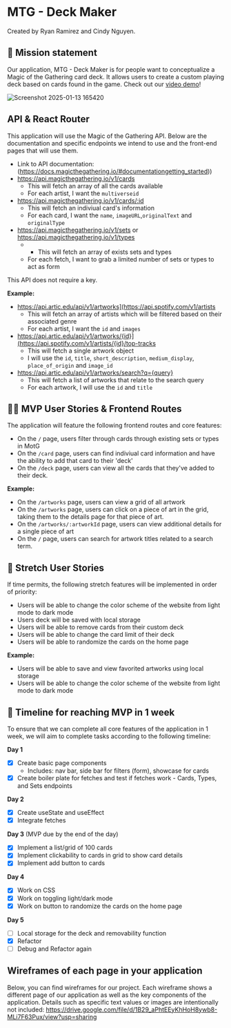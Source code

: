 # MTG - Deck Maker

Created by Ryan Ramirez and Cindy Nguyen.

## 🚀 Mission statement

Our application, MTG - Deck Maker is for people want to conceptualize a Magic of the Gathering card deck. It allows users to create a custom playing deck based on cards found in the game. Check out our [video demo](https://youtu.be/HXq6UHnPob8?si=zQkrJYzBvD387LMp)!

![Screenshot 2025-01-13 165420](https://github.com/user-attachments/assets/27a12acd-1b02-4521-ace2-88f8b69afb7d)


## API & React Router

This application will use the Magic of the Gathering API. Below are the documentation and specific endpoints we intend to use and the front-end pages that will use them.

- Link to API documentation: (https://docs.magicthegathering.io/#documentationgetting_started))
- https://api.magicthegathering.io/v1/cards
  - This will fetch an array of all the cards available
  - For each artist, I want the `multiverseid`
- https://api.magicthegathering.io/v1/cards/:id
  - This will fetch an indiviual card's information
  - For each card, I want the `name`, `imageURL`,`originalText` and `originalType`
- https://api.magicthegathering.io/v1/sets or https://api.magicthegathering.io/v1/types
  -   - This will fetch an array of exists sets and types
  - For each fetch, I want to grab a limited number of sets or types to act as form

This API does not require a key.

**Example:**
- https://api.artic.edu/api/v1/artworks](https://api.spotify.com/v1/artists
  - This will fetch an array of artists which will be filtered based on their associated genre
  - For each artist, I want the `id` and `images`
- https://api.artic.edu/api/v1/artworks/{id}](https://api.spotify.com/v1/artists/{id}/top-tracks
  - This will fetch a single artwork object
  - I will use the `id`, `title`, `short_description`, `medium_display`, `place_of_origin` and `image_id`
- https://api.artic.edu/api/v1/artworks/search?q={query}
  - This will fetch a list of artworks that relate to the search query
  - For each artwork, I will use the `id` and `title`

## 👩‍💻 MVP User Stories & Frontend Routes

The application will feature the following frontend routes and core features:

* On the `/` page, users filter through cards through existing sets or types in MotG
* On the `/card` page, users can find indiviual card information and have the ability to add that card to their 'deck'
* On the `/deck` page, users can view all the cards that they've added to their deck.

**Example:**
- On the `/artworks` page, users can view a grid of all artwork
- On the `/artworks` page, users can click on a piece of art in the grid, taking them to the details page for that piece of art.
- On the `/artworks/:artworkId` page, users can view additional details for a single piece of art
- On the `/` page, users can search for artwork titles related to a search term.

## 🤔 Stretch User Stories

If time permits, the following stretch features will be implemented in order of priority:

* Users will be able to change the color scheme of the website from light mode to dark mode
* Users deck will be saved with local storage
* Users will be able to remove cards from their custom deck
* Users will be able to change the card limit of their deck
* Users will be able to randomize the cards on the home page

**Example:**
* Users will be able to save and view favorited artworks using local storage
* Users will be able to change the color scheme of the website from light mode to dark mode

## 📆 Timeline for reaching MVP in 1 week

To ensure that we can complete all core features of the application in 1 week, we will aim to complete tasks according to the following timeline:

**Day 1**
- [x] Create basic page components
    - Includes: nav bar, side bar for filters (form), showcase for cards
- [x] Create boiler plate for fetches and test if fetches work
      - Cards, Types, and Sets endpoints

**Day 2**
- [x] Create useState and useEffect
- [x] Integrate fetches

**Day 3** (MVP due by the end of the day)
- [x] Implement a list/grid of 100 cards
- [x] Implement clickability to cards in grid to show card details
- [x] Implement add button to cards 

**Day 4**
- [x] Work on CSS
- [x] Work on toggling light/dark mode
- [x] Work on button to randomize the cards on the home page

**Day 5**
- [ ] Local storage for the deck and removability function
- [x] Refactor
- [ ] Debug and Refactor again

## Wireframes of each page in your application

Below, you can find wireframes for our project. Each wireframe shows a different page of our application as well as the key components of the application. Details such as specific text values or images are intentionally not included:
https://drive.google.com/file/d/1B29_aPhtEEyKhHoH8ywb8-MLi7F63Pux/view?usp=sharing
